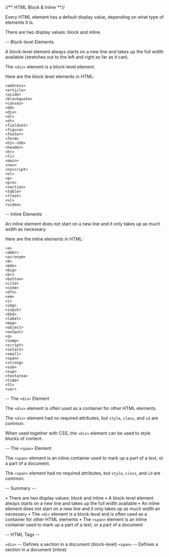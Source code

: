 //** HTML Block & Inline **//

Every HTML element has a default display value, depending on what type of elements it is.

There are two display values: block and inline.

-- Block-level Elements

A block-level element always starts on a new line and takes up the full width available (stretches out to the left and right as far as it can).

The `<div>` element is a block-level element.

Here are the block level elements in HTML:

```
<address>
<article>
<aside>
<blockquote>
<canvas>
<dd>
<div>
<dl>
<dt>
<fieldset>
<figure>
<footer>
<form>
<h1>-<h6>
<header>
<hr>
<li>
<main>
<nav>
<noscript>
<ol>
<p>
<pre>
<section>
<table>
<tfoot>
<ul>
<video>
```

-- Inline Elements

An inline element does not start on a new line and it only takes up as much width as necessary.

Here are the inline elements in HTML:

```
<a>
<abbr>
<acronym>
<b>
<bdo>
<big>
<br>
<button>
<cite>
<code>
<dfn>
<em>
<i>
<img>
<input>
<kbd>
<label>
<map>
<object>
<output>
<q>
<samp>
<script>
<select>
<small>
<span>
<strong>
<sub>
<sup>
<textarea>
<time>
<tt>
<var>
```

-- The `<div>` Element
	
The `<div>` element is often used as a container for other HTML elements.

The `<div>` element had no required attributes, but `style`, `class`, and `id` are common.

When used together with CSS, the `<div>` element can be used to style blocks of content.

-- The `<span>` Element

The `<span>` element is an inline container used to mark up a part of a text, or a part of a document.

The `<span>` element had no required attributes, but `style`, `class`, and `id` are common.

-- Summary --

• There are two display values: block and inline
• A block-level element always starts on a new line and takes up the full width available
• An inline element does not start on a new line and it only takes up as much width an necessary
• The `<div` element is a block-leval and is often used as a container for other HTML elements
• The `<span>` element is an inline container used to mark up a part of a text, or a part of a document

-- HTML Tags --

`<div>` -- Defines a section in a document (block-level)
`<span>` -- Defines a section in a document (inline)